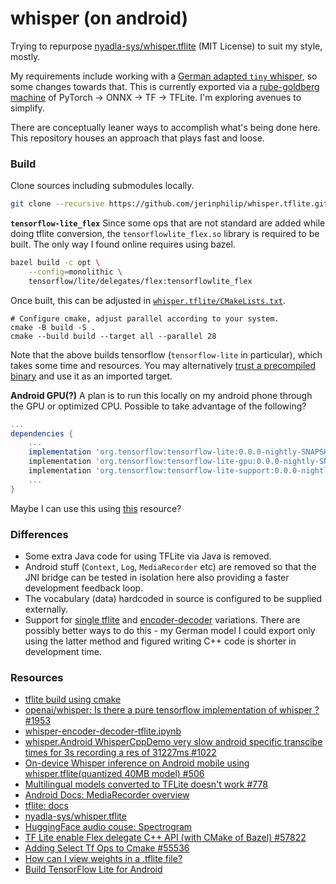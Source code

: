 # whisper (on android)

Trying to repurpose
[nyadla-sys/whisper.tflite](https://github.com/nyadla-sys/whisper.tflite) (MIT
License) to suit my style, mostly. 

My requirements include working with a [German adapted `tiny`
whisper](https://huggingface.co/aware-ai/whisper-tiny-german), so some changes
towards that. This is currently exported via a [rube-goldberg
machine](https://en.wikipedia.org/wiki/Rube_Goldberg_machine) of PyTorch ->
ONNX -> TF -> TFLite. I'm exploring avenues to simplify. 

There are conceptually leaner ways to accomplish what's being done here. This
repository houses an approach that plays fast and loose.

### Build

Clone sources including submodules locally.

```bash 
git clone --recursive https://github.com/jerinphilip/whisper.tflite.git
```

**`tensorflow-lite_flex`** Since some ops that are not standard are added while
doing tflite conversion, the `tensorflowlite_flex.so` library is required to be
built. The only way I found online requires using bazel.



```bash
bazel build -c opt \
    --config=monolithic \
    tensorflow/lite/delegates/flex:tensorflowlite_flex
```

Once built, this can be adjusted in
[`whisper.tflite/CMakeLists.txt`](./whisper.tflite/CMakeLists.txt).

```
# Configure cmake, adjust parallel according to your system.  
cmake -B build -S .  
cmake --build build --target all --parallel 28 
```

Note that the above builds tensorflow (`tensorflow-lite` in particular), which
takes some time and resources. You may alternatively [trust a precompiled
binary](https://github.com/nyadla-sys/whisper.tflite/tree/5eaa87f3af07e580d6b79172433e460fca017224/whisper_android/app/src/main/cpp/tf-lite-api/generated-libs)
and use it as an imported target.

**Android GPU(?)** A plan is to run this locally on my android phone through
the GPU or optimized CPU. Possible to take advantage of the following?

```groovy
...
dependencies {
    ...
    implementation 'org.tensorflow:tensorflow-lite:0.0.0-nightly-SNAPSHOT'
    implementation 'org.tensorflow:tensorflow-lite-gpu:0.0.0-nightly-SNAPSHOT'
    implementation 'org.tensorflow:tensorflow-lite-support:0.0.0-nightly-SNAPSHOT'
    ...
}
```

Maybe I can use this using [this](https://stackoverflow.com/a/55144057/4565794) resource?

### Differences

* Some extra Java code for using TFLite via Java is removed.
* Android stuff (`Context`, `Log`, `MediaRecorder` etc) are removed so that the
  JNI bridge can be tested in isolation here also providing a faster
  development feedback loop.
* The vocabulary (data) hardcoded in source is configured to be supplied externally.
* Support for [single tflite](https://colab.research.google.com/github/usefulsensors/openai-whisper/blob/main/notebooks/generate_tflite_from_whisper.ipynb)
  and [encoder-decoder](https://colab.research.google.com/github/usefulsensors/openai-whisper/blob/main/notebooks/whisper_encoder_decoder_tflite.ipynb)
  variations. There are possibly better ways to do this - my German model I could
  export only using the latter method and figured writing C++ code is shorter in
  development time.
 
### Resources

* [tflite build using cmake](https://www.tensorflow.org/lite/guide/build_cmake)
* [openai/whisper: Is there a pure tensorflow implementation of whisper ? #1953](https://github.com/openai/whisper/discussions/1953)
* [whisper-encoder-decoder-tflite.ipynb](https://colab.research.google.com/github/usefulsensors/openai-whisper/blob/main/notebooks/whisper_encoder_decoder_tflite.ipynb)
* [whisper.Android WhisperCppDemo very slow android specific transcibe times for 3s recording a res of 31227ms #1022](https://github.com/ggerganov/whisper.cpp/issues/1022)
* [On-device Whisper inference on Android mobile using whisper.tflite(quantized 40MB model) #506](https://github.com/openai/whisper/discussions/506)
* [Multilingual models converted to TFLite doesn't work #778](https://github.com/openai/whisper/discussions/778)
* [Android Docs:  MediaRecorder overview](https://developer.android.com/media/platform/mediarecorder)
* [tflite: docs](https://www.tensorflow.org/lite/guide)
* [nyadla-sys/whisper.tflite](https://github.com/nyadla-sys/whisper.tflite)
* [HuggingFace audio couse: Spectrogram](https://huggingface.co/learn/audio-course/en/chapter1/audio_data#spectrogram)
* [TF Lite enable Flex delegate C++ API (with CMake of Bazel) #57822](https://github.com/tensorflow/tensorflow/issues/57822#issuecomment-1257127667)
* [Adding Select Tf Ops to Cmake #55536](https://github.com/tensorflow/tensorflow/issues/55536#issuecomment-1286369922)
* [How can I view weights in a .tflite file?](https://stackoverflow.com/a/52174193/4565794)
* [Build TensorFlow Lite for Android](https://www.tensorflow.org/lite/android/lite_build)
